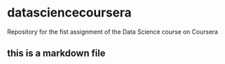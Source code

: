 # datasciencecoursera
Repository for the fist assignment of the Data Science course on Coursera

## this is a markdown file
